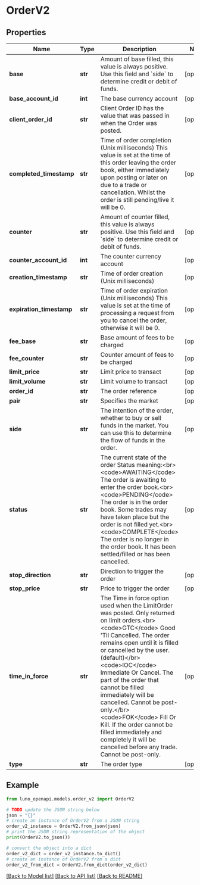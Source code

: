 # OrderV2


## Properties

Name | Type | Description | Notes
------------ | ------------- | ------------- | -------------
**base** | **str** | Amount of base filled, this value is always positive.  Use this field and &#x60;side&#x60; to determine credit or debit of funds. | [optional] 
**base_account_id** | **int** | The base currency account | [optional] 
**client_order_id** | **str** | Client Order ID has the value that was passed in when the Order was posted. | [optional] 
**completed_timestamp** | **str** | Time of order completion (Unix milliseconds)  This value is set at the time of this order leaving the order book, either immediately upon posting or later on due to a trade or cancellation. Whilst the order is still pending/live it will be 0. | [optional] 
**counter** | **str** | Amount of counter filled, this value is always positive.  Use this field and &#x60;side&#x60; to determine credit or debit of funds. | [optional] 
**counter_account_id** | **int** | The counter currency account | [optional] 
**creation_timestamp** | **str** | Time of order creation (Unix milliseconds) | [optional] 
**expiration_timestamp** | **str** | Time of order expiration (Unix milliseconds)  This value is set at the time of processing a request from you to cancel the order, otherwise it will be 0. | [optional] 
**fee_base** | **str** | Base amount of fees to be charged | [optional] 
**fee_counter** | **str** | Counter amount of fees to be charged | [optional] 
**limit_price** | **str** | Limit price to transact | [optional] 
**limit_volume** | **str** | Limit volume to transact | [optional] 
**order_id** | **str** | The order reference | [optional] 
**pair** | **str** | Specifies the market | [optional] 
**side** | **str** | The intention of the order, whether to buy or sell funds in the market.  You can use this to determine the flow of funds in the order. | [optional] 
**status** | **str** | The current state of the order  Status meaning:&lt;br&gt; &lt;code&gt;AWAITING&lt;/code&gt; The order is awaiting to enter the order book.&lt;br&gt; &lt;code&gt;PENDING&lt;/code&gt; The order is in the order book. Some trades may have taken place but the order is not filled yet.&lt;br&gt; &lt;code&gt;COMPLETE&lt;/code&gt; The order is no longer in the order book. It has been settled/filled or has been cancelled. | [optional] 
**stop_direction** | **str** | Direction to trigger the order | [optional] 
**stop_price** | **str** | Price to trigger the order | [optional] 
**time_in_force** | **str** | The Time in force option used when the LimitOrder was posted.  Only returned on limit orders.&lt;br&gt; &lt;code&gt;GTC&lt;/code&gt; Good &#39;Til Cancelled. The order remains open until it is filled or cancelled by the user. (default)&lt;/br&gt; &lt;code&gt;IOC&lt;/code&gt; Immediate Or Cancel. The part of the order that cannot be filled immediately will be cancelled. Cannot be post-only.&lt;/br&gt; &lt;code&gt;FOK&lt;/code&gt; Fill Or Kill. If the order cannot be filled immediately and completely it will be cancelled before any trade. Cannot be post-only. | [optional] 
**type** | **str** | The order type | [optional] 

## Example

```python
from luno_openapi.models.order_v2 import OrderV2

# TODO update the JSON string below
json = "{}"
# create an instance of OrderV2 from a JSON string
order_v2_instance = OrderV2.from_json(json)
# print the JSON string representation of the object
print(OrderV2.to_json())

# convert the object into a dict
order_v2_dict = order_v2_instance.to_dict()
# create an instance of OrderV2 from a dict
order_v2_from_dict = OrderV2.from_dict(order_v2_dict)
```
[[Back to Model list]](../README.md#documentation-for-models) [[Back to API list]](../README.md#documentation-for-api-endpoints) [[Back to README]](../README.md)


